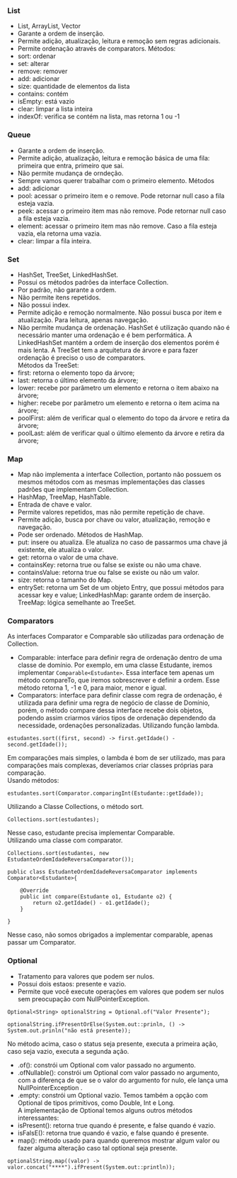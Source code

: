 ### List
- List, ArrayList, Vector
- Garante a ordem de inserção.
- Permite adição, atualização, leitura e remoção sem regras adicionais.
- Permite ordenação através de comparators.
Métodos:
- sort: ordenar
- set: alterar
- remove: remover
- add: adicionar
- size: quantidade de elementos da lista
- contains: contém
- isEmpty: está vazio
- clear: limpar a lista inteira
- indexOf: verifica se contém na lista, mas retorna 1 ou -1

### Queue
- Garante a ordem de inserção.
- Permite adição, atualização, leitura e remoção básica de uma fila: primeira que entra, primeiro que sai.
- Não permite mudança de orndeção.
- Sempre vamos querer trabalhar com o primeiro elemento.
Métodos
- add: adicionar
- pool: acessar o primeiro item e o remove. Pode retornar null caso a fila esteja vazia.
- peek: acessar o primeiro item mas não remove. Pode retornar null caso a fila esteja vazia.
- element: acessar o primeiro item mas não remove. Caso a fila esteja vazia, ela retorna uma vazia.
- clear: limpar a fila inteira.

### Set
- HashSet, TreeSet, LinkedHashSet.
- Possui os métodos padrões da interface Collection.
- Por padrão, não garante a ordem.
- Não permite itens repetidos.
- Não possui index.
- Permite adição e remoção normalmente. Não possui busca por item e atualização. Para leitura, apenas navegação.
- Não permite mudança de ordenação.
HashSet é utilização quando não é necessário manter uma ordenação e é bem performática. A LinkedHashSet mantém a ordem de inserção dos elementos porém é mais lenta. A TreeSet tem a arquitetura de árvore e para fazer ordenação é preciso o uso de comparators.<br>
Métodos da TreeSet:
- first: retorna o elemento topo da árvore;
- last: retorna o último elemento da árvore;
- lower: recebe por parâmetro um elemento e retorna o item abaixo na árvore;
- higher: recebe por parâmetro um elemento e retorna o item acima na árvore;
- poolFirst: além de verificar qual o elemento do topo da árvore e retira da árvore;
- poolLast: além de verificar qual o último elemento da árvore e retira da árvore;

### Map
- Map não implementa a interface Collection, portanto não possuem os mesmos métodos com as mesmas implementações das classes padrões que implementam Collection.
- HashMap, TreeMap, HashTable.
- Entrada de chave e valor.
- Permite valores repetidos, mas não permite repetição de chave.
- Permite adição, busca por chave ou valor, atualização, remoção e navegação.
- Pode ser ordenado.
Métodos de HashMap.
- put: insere ou atualiza. Ele atualiza no caso de passarmos uma chave já existente, ele atualiza o valor.
- get: retorna o valor de uma chave.
- containsKey: retorna true ou false se existe ou não uma chave.
- containsValue: retorna true ou false se existe ou não um valor.
- size: retorna o tamanho do Map.
- entrySet: retorna um Set de um objeto Entry, que possui métodos para acessar key e value;
LinkedHashMap: garante ordem de inserção.<br>
TreeMap: lógica semelhante ao TreeSet.

### Comparators
As interfaces Comparator e Comparable são utilizadas para ordenação de Collection.
- Comparable: interface para definir regra de ordenação dentro de uma classe de domínio. Por exemplo, em uma classe Estudante, iremos implementar `Comparable<Estudante>`. Essa interface tem apenas um método compareTo, que iremos sobrescrever e definir a ordem. Esse método retorna 1, -1 e 0, para maior, menor e igual.
- Comparators: interface para definir classe com regra de ordenação, é utilizada para definir uma regra de negócio de classe de Domínio, porém, o método compare dessa interface recebe dois objetos, podendo assim criarmos vários tipos de ordenação dependendo da necessidade, ordenações personalizadas.
Utilizando função lambda.
```
estudantes.sort((first, second) -> first.getIdade() - second.getIdade());
```
Em comparações mais simples, o lambda é bom de ser utilizado, mas para comparações mais complexas, deveríamos criar classes próprias para comparação.<br>
Usando métodos:
```
estudantes.sort(Comparator.comparingInt(Estudante::getIdade));
```
Utilizando a Classe Collections, o método sort.
```
Collections.sort(estudantes);
```
Nesse caso, estudante precisa implementar Comparable.<br>
Utilizando uma classe com comparator.
```
Collections.sort(estudantes, new EstudanteOrdemIdadeReversaComparator());
```
```
public class EstudanteOrdemIdadeReversaComparator implements Comparator<Estudante>{

    @Override
    public int compare(Estudante o1, Estudante o2) {
        return o2.getIdade() - o1.getIdade();
    }

}
```
Nesse caso, não somos obrigados a implementar comparable, apenas passar um Comparator.

### Optional
- Tratamento para valores que podem ser nulos.
- Possui dois estaos: presente e vazio.
- Permite que você execute operações em valores que podem ser nulos sem preocupação com NullPointerException.
```
Optional<String> optionalString = Optional.of("Valor Presente");

optionalString.ifPresentOrElse(System.out::prinln, () -> System.out.prinln("não está presente));
```
No método acima, caso o status seja presente, executa a primeira ação, caso seja vazio, executa a segunda ação.<br>
- .of(): constrói um Optional com valor passado no argumento.
- .ofNullable(): constrói um Optional com valor passado no argumento, com a diferença de que se o valor do argumento for nulo, ele lança uma NullPointerException .
- .empty: constrói um Optional vazio.
Temos também a opção com Optional de tipos primitivos, como Double, Int e Long.<br>
A implementação de Optional temos alguns outros métodos interessantes:
- isPresent(): retorna true quando é presente, e false quando é vazio.
- isFalsE(): retorna true quando é vazio, e false quando é presente.
- map(): método usado para quando queremos mostrar algum valor ou fazer alguma alteração caso tal optional seja presente.
```
optionalString.map((valor) -> valor.concat("****").ifPresent(System.out::println));
```